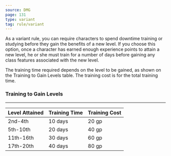 ```yaml
---
source: DMG
page: 131
type: variant
tag: rule/variant
---
```


As a variant rule, you can require characters to spend downtime training or studying before they gain the benefits of a new level. If you choose this option, once a character has earned enough experience points to attain a new level, he or she must train for a number of days before gaining any class features associated with the new level.

The training time required depends on the level to be gained, as shown on the Training to Gain Levels table. The training cost is for the total training time.

### Training to Gain Levels
---
|Level Attained|Training Time|Training Cost|
|-----|-----|-----|
|2nd-4th|10 days|20 gp|
|5th-10th|20 days|40 gp|
|11th-16th|30 days|60 gp|
|17th-20th|40 days|80 gp|

